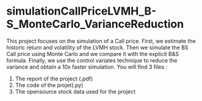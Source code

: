# simulationCallPriceLVMH_B-S_MonteCarlo_VarianceReduction
This project focuses on the simulation of a Call price. 
First, we estimate the historic return and volatility of the LVMH stock. Then we simulate the BS Call price using Monte Carlo and we compare it with the explicit B&amp;S formula. Finally, we use the control variates technique to reduce the variance and obtain a 10x faster simulation. You will find 3 files :
1. The report of the project (.pdf)
2. The code of the projet(.py)
3. The opensource stock data used for the project 
